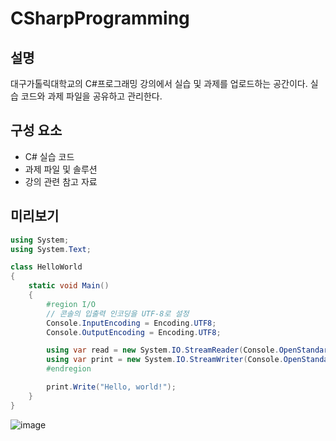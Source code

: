 # CSharpProgramming

## 설명

대구가톨릭대학교의 C#프로그래밍 강의에서 실습 및 과제를 업로드하는 공간이다. 실습 코드와 과제 파일을 공유하고 관리한다.

## 구성 요소

- C# 실습 코드
- 과제 파일 및 솔루션
- 강의 관련 참고 자료

## 미리보기

```csharp
using System;
using System.Text;

class HelloWorld
{
    static void Main()
    {
        #region I/O
        // 콘솔의 입출력 인코딩을 UTF-8로 설정
        Console.InputEncoding = Encoding.UTF8;
        Console.OutputEncoding = Encoding.UTF8;

        using var read = new System.IO.StreamReader(Console.OpenStandardInput());
        using var print = new System.IO.StreamWriter(Console.OpenStandardOutput()) { AutoFlush = true };
        #endregion

        print.Write("Hello, world!");
    }
}
```

![image](https://github.com/user-attachments/assets/46f367f6-db31-4ca3-9c98-17e9e43bdf8f)

